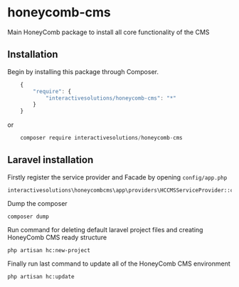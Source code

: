 # honeycomb-cms
Main HoneyComb package to install all core functionality of the CMS

## Installation

Begin by installing this package through Composer.


```js
	{
	    "require": {
	        "interactivesolutions/honeycomb-cms": "*"
	    }
	}
```
or
```js
    composer require interactivesolutions/honeycomb-cms
```

## Laravel installation

Firstly register the service provider and Facade by opening `config/app.php`

    interactivesolutions\honeycombcms\app\providers\HCCMSServiceProvider::class,

Dump the composer

    composer dump
    
Run command for deleting default laravel project files and creating HoneyComb CMS ready structure

    php artisan hc:new-project
    
Finally run last command to update all of the HoneyComb CMS environment

    php artisan hc:update
